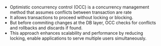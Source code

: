 
- Optimistic concurrency control (OCC) is a concurrency management method that assumes conflicts between transaction are rate
- It allows transactions to proceed without locking or blocking.
- But before commiting changes at the DB layer, OCC checks for conflicts and rollbacks and discards if found.
- This approach enhances scalability and performance by reducing locking, enable applications to serve multiple users simultaneously.

